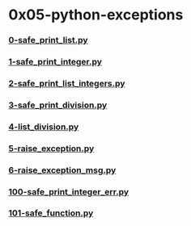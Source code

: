 # 0x05-python-exceptions
### [0-safe_print_list.py](0-safe_print_list.py)
### [1-safe_print_integer.py](1-safe_print_integer.py)
### [2-safe_print_list_integers.py](2-safe_print_list_integers.py)
### [3-safe_print_division.py](3-safe_print_division.py)
### [4-list_division.py](4-list_division.py)
### [5-raise_exception.py](5-raise_exception.py)
### [6-raise_exception_msg.py](6-raise_exception_msg.py)
### [100-safe_print_integer_err.py](100-safe_print_integer_err.py)
### [101-safe_function.py](101-safe_function.py)

